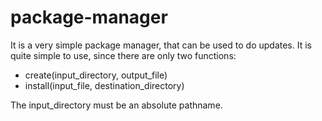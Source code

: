 # package-manager
It is a very simple package manager, that can be used to do updates.
It is quite simple to use, since there are only two functions:
- create(input_directory, output_file)
- install(input_file, destination_directory)

The input_directory must be an absolute pathname.
